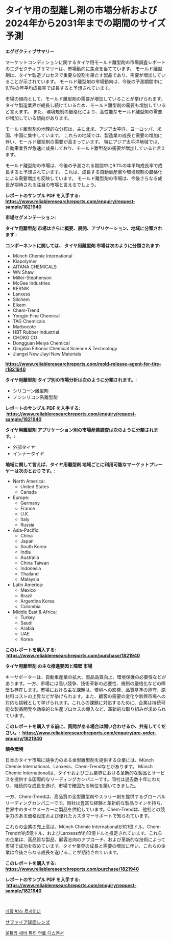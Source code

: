 <p><h1>タイヤ用の型離し剤の市場分析および2024年から2031年までの期間のサイズ予測</h1></p><p><strong>エグゼクティブサマリー</strong></p>
<p><p>マーケットコンディションに関するタイヤ用モールド離型剤の市場調査レポートのエグゼクティブサマリーは、市場動向に焦点を当てています。 モールド離型剤は、タイヤ製造プロセスで重要な役割を果たす製品であり、需要が増加していることが示されています。 モールド離型剤の市場動向は、今後の予測期間中に9.1%の年平均成長率で成長すると予想されています。 </p><p>市場の傾向として、モールド離型剤の需要が増加していることが挙げられます。 タイヤ製造業界が成長し続けているため、モールド離型剤の需要も増加していると言えます。 また、環境規制の厳格化により、高性能なモールド離型剤の需要が増加している傾向があります。</p><p>モールド離型剤の地理的な分布は、主に北米、アジア太平洋、ヨーロッパ、米国、中国に集中しています。 これらの地域では、製造業の成長と需要の増加に伴い、モールド離型剤の需要が高まっています。 特にアジア太平洋地域では、自動車業界が急速に成長しており、モールド離型剤の需要が増加していると言えます。</p><p>モールド離型剤の市場は、今後の予測される期間中に9.1%の年平均成長率で成長すると予想されています。 これは、成長する自動車産業や環境規制の厳格化による需要増加を反映しています。 モールド離型剤の市場は、今後さらなる成長が期待される注目の市場と言えるでしょう。</p></p>
<p><strong>レポートのサンプル PDF を入手する: <a href="https://www.reliableresearchreports.com/enquiry/request-sample/1821940">https://www.reliableresearchreports.com/enquiry/request-sample/1821940</a></strong></p>
<p><strong>市場セグメンテーション:</strong></p>
<p><strong> タイヤ用離型剤 市場はさらに概要、展開、アプリケーション、地域に分類されます :</strong></p>
<p><strong>コンポーネントに関しては、 タイヤ用離型剤 市場は次のように分類されます: &nbsp;</strong></p>
<p><ul><li>Münch Chemie International</li><li>Kiapolymer</li><li>AITANA CHEMICALS</li><li>WN Shaw</li><li>Miller-Stephenson</li><li>McGee Industries</li><li>KERNIK</li><li>Lanxess</li><li>Silchem</li><li>Elkem</li><li>Chem-Trend</li><li>Yongjin Fine Chemical</li><li>TAG Chemicals</li><li>Marbocote</li><li>HBT Rubber Industrial</li><li>CHOKO CO</li><li>Dongguan Meiya Chemical</li><li>Qingdao Fihonor Chemical Science & Technology</li><li>Jiangxi New Jiayi New Materials</li></ul></p>
<p><strong><a href="https://www.reliableresearchreports.com/mold-release-agent-for-tire-r1821940">https://www.reliableresearchreports.com/mold-release-agent-for-tire-r1821940</a></strong></p>
<p><strong> タイヤ用離型剤 タイプ別の市場分析は次のように分類されます。:</strong></p>
<p><ul><li>シリコーン離型剤</li><li>ノンシリコン系離型剤</li></ul></p>
<p><strong>レポートのサンプル PDF を入手する: &nbsp;<a href="https://www.reliableresearchreports.com/enquiry/request-sample/1821940">https://www.reliableresearchreports.com/enquiry/request-sample/1821940</a></strong></p>
<p><strong> タイヤ用離型剤 アプリケーション別の市場産業調査は次のように分類されます。:</strong></p>
<p><ul><li>外部タイヤ</li><li>インナータイヤ</li></ul></p>
<p><strong>地域に関して言えば、タイヤ用離型剤 地域ごとに利用可能なマーケットプレーヤーは次のとおりです。:</strong></p>
<p><ul>
    <li>
        North America:
        <ul>
            <li>United States</li>
            <li>Canada</li>
        </ul>
    </li>
    <li>
        Europe:
        <ul>
            <li>Germany</li>
            <li>France</li>
            <li>U.K.</li>
            <li>Italy</li>
            <li>Russia</li>
        </ul>
    </li>
    <li>
        Asia-Pacific:
        <ul>
            <li>China</li>
            <li>Japan</li>
            <li>South Korea</li>
            <li>India</li>
            <li>Australia</li>
            <li>China Taiwan</li>
            <li>Indonesia</li>
            <li>Thailand</li>
            <li>Malaysia</li>
        </ul>
    </li>
    <li>
        Latin America:
        <ul>
            <li>Mexico</li>
            <li>Brazil</li>
            <li>Argentina Korea</li>
            <li>Colombia</li>
        </ul>
    </li>
    <li>
        Middle East & Africa:
        <ul>
            <li>Turkey</li>
            <li>Saudi</li>
            <li>Arabia</li>
            <li>UAE</li>
            <li>Korea</li>
        </ul>
    </li>
    </ul></p>
<p><strong>このレポートを購入する: &nbsp;<a href="https://www.reliableresearchreports.com/purchase/1821940">https://www.reliableresearchreports.com/purchase/1821940</a></strong></p>
<p><strong>タイヤ用離型剤 の主な推進要因と障壁 市場</strong></p>
<p><p>キーサポーターは、自動車産業の拡大、製品品質向上、環境保護の必要性などがあります。一方、市場には高い競争、技術革新の必要性、規制の厳格化などの障壁も存在します。市場における主な課題は、環境への影響、品質基準の遵守、原材料コストの上昇などが挙げられます。また、顧客の需要の変化や新興市場への対応も挑戦として挙げられます。これらの課題に対応するために、企業は持続可能な製品開発や効率的な生産プロセスの導入など、革新的な取り組みが求められています。</p></p>
<p><strong>このレポートを購入する前に、質問がある場合は問い合わせるか、共有してください。:&nbsp; <a href="https://www.reliableresearchreports.com/enquiry/pre-order-enquiry/1821940">https://www.reliableresearchreports.com/enquiry/pre-order-enquiry/1821940</a></strong></p>
<p><strong>競争環境</strong></p>
<p><p>日本のタイヤ市場に競争力のある金型離型剤を提供する企業には、Münch Chemie International、Lanxess、Chem-Trendなどがあります。 Münch Chemie Internationalは、タイヤおよびゴム業界における革新的な製品とサービスを提供する国際的なリーディングカンパニーです。同社は過去数十年にわたり、継続的な成長を遂げ、市場で確固たる地位を築いてきました。</p><p>一方、Chem-Trendは、高品質の金型離型剤やスラリー剤を提供するグローバルリーディングカンパニーです。同社は豊富な経験と革新的な製品ラインを持ち、世界中のタイヤメーカーに製品を供給しています。Chem-Trendは、他社との競争力のある価格設定および優れたカスタマーサポートで知られています。</p><p>これらの企業の売上高は、Münch Chemie Internationalが約1億ドル、Chem-Trendが約5億ドル、およびLanxessが約10億ドルと推定されています。これらの企業は、高品質な製品、顧客志向のアプローチ、および革新的な技術によって市場で成功を収めています。タイヤ業界の成長と需要の増加に伴い、これらの企業は今後さらなる成長を遂げることが期待されています。</p></p>
<p><strong>このレポートを購入する: &nbsp; <a href="https://www.reliableresearchreports.com/purchase/1821940">https://www.reliableresearchreports.com/purchase/1821940</a></strong></p>
<p><strong>レポートのサンプル PDF を入手する: &nbsp;<a href="https://www.reliableresearchreports.com/enquiry/request-sample/1821940">https://www.reliableresearchreports.com/enquiry/request-sample/1821940</a></strong><strong></strong></p>
<p>&nbsp;</p>
<p><p><a href="https://github.com/puputanisa684/Market-Research-Report-List-1/blob/main/666162291905.md">메탈 박스 로케이터</a></p><p><a href="https://medium.com/@demarcuskuhlman/%E3%82%B5%E3%83%95%E3%82%A1%E3%82%A4%E3%82%A2%E7%90%83%E9%9D%A2%E3%83%AC%E3%83%B3%E3%82%BA%E5%B8%82%E5%A0%B4-%E3%82%BF%E3%82%A4%E3%83%97-%E3%82%A2%E3%83%97%E3%83%AA%E3%82%B1%E3%83%BC%E3%82%B7%E3%83%A7%E3%83%B3-%E3%81%8A%E3%82%88%E3%81%B3%E5%9C%B0%E7%90%86%E3%81%AB%E3%82%88%E3%82%8B%E5%8C%85%E6%8B%AC%E7%9A%84%E3%81%AA%E8%A9%95%E4%BE%A1-5eee8462e9da">サファイア球面レンズ</a></p><p><a href="https://github.com/naiemislamrayan2/Market-Research-Report-List-1/blob/main/520691991904.md">울트라 헤비 듀티 연료 디스펜서</a></p></p>